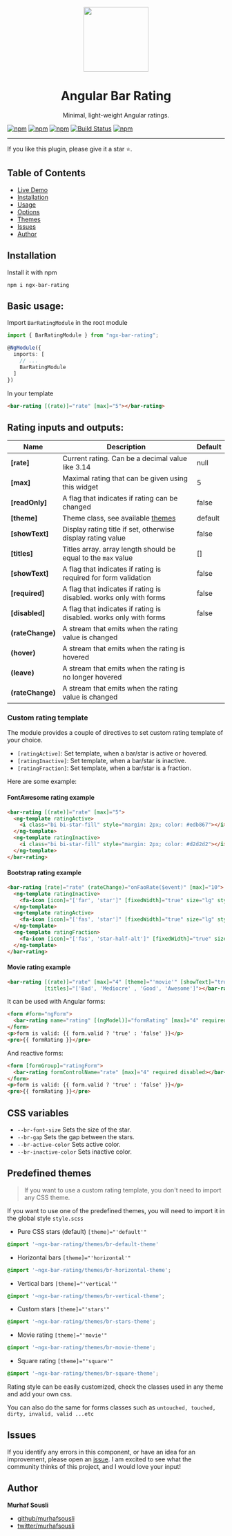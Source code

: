 <p align="center">
  <img height="150px" width="150px" style="text-align: center;" src="https://cdn.rawgit.com/MurhafSousli/ngx-bar-rating/af32c04d/assets/logo.svg">
  <h1 align="center">Angular Bar Rating</h1>
  <p align="center">Minimal, light-weight Angular ratings.</p>
</p>

[![npm](https://img.shields.io/badge/demo-online-ed1c46.svg)](https://murhafsousli.github.io/ngx-bar-rating)
[![npm](https://img.shields.io/badge/stackblitz-online-orange.svg)](https://stackblitz.com/edit/ngx-bar-rating)
[![npm](https://img.shields.io/npm/v/ngx-bar-rating.svg)](https://www.npmjs.com/package/ngx-bar-rating)
[![Build Status](https://travis-ci.org/MurhafSousli/ngx-bar-rating.svg)](https://travis-ci.org/MurhafSousli/ngx-bar-rating)
[![npm](https://img.shields.io/npm/l/express.svg?maxAge=2592000)](/LICENSE)

___

If you like this plugin, please give it a star ⭐.

## Table of Contents

- [Live Demo](https://MurhafSousli.github.io/ngx-bar-rating)
- [Installation](#installation)
- [Usage](#usage)
- [Options](#options)
- [Themes](#themes)
- [Issues](#issues)
- [Author](#author)

<a name="installation"/>

## Installation

Install it with npm

`npm i ngx-bar-rating`


<a name="usage"/>

## Basic usage:

Import `BarRatingModule` in the root module

```ts
import { BarRatingModule } from "ngx-bar-rating";

@NgModule({
  imports: [
    // ...
    BarRatingModule
  ]
})
```

In your template

```html
<bar-rating [(rate)]="rate" [max]="5"></bar-rating>
```

<a name="options"/>

## Rating inputs and outputs:

| Name             | Description                                                        | Default |
|------------------|--------------------------------------------------------------------|---------|
| **[rate]**       | Current rating. Can be a decimal value like 3.14                   | null    |
| **[max]**        | Maximal rating that can be given using this widget                 | 5       |
| **[readOnly]**   | A flag that indicates if rating can be changed                     | false   |
| **[theme]**      | Theme class, see available [themes](#themes)                       | default |
| **[showText]**   | Display rating title if set, otherwise display rating value        | false   |
| **[titles]**     | Titles array. array length should be equal to the `max` value      | []      |
| **[showText]**   | A flag that indicates if rating is required for form validation    | false   |
| **[required]**   | A flag that indicates if rating is disabled. works only with forms | false   |
| **[disabled]**   | A flag that indicates if rating is disabled. works only with forms | false   |
| **(rateChange)** | A stream that emits when the rating value is changed               |         |
| **(hover)**      | A stream that emits when the rating is hovered                     |         |
| **(leave)**      | A stream that emits when the rating is no longer hovered           |         |
| **(rateChange)** | A stream that emits when the rating value is changed               |         |

### Custom rating template

The module provides a couple of directives to set custom rating template of your choice.

- `[ratingActive]`: Set template, when a bar/star is active or hovered.
- `[ratingInactive]`: Set template, when a bar/star is inactive.
- `[ratingFraction]`: Set template, when a bar/star is a fraction.

Here are some example:

#### FontAwesome rating example

```html
<bar-rating [(rate)]="rate" [max]="5">
  <ng-template ratingActive>
    <i class="bi bi-star-fill" style="margin: 2px; color: #edb867"></i>
  </ng-template>
  <ng-template ratingInactive>
    <i class="bi bi-star-fill" style="margin: 2px; color: #d2d2d2"></i>
  </ng-template>
</bar-rating>
```

#### Bootstrap rating example

```html
<bar-rating [rate]="rate" (rateChange)="onFaoRate($event)" [max]="10">
  <ng-template ratingInactive>
    <fa-icon [icon]="['far', 'star']" [fixedWidth]="true" size="lg" style="color: #d2d2d2"></fa-icon>
  </ng-template>
  <ng-template ratingActive>
    <fa-icon [icon]="['fas', 'star']" [fixedWidth]="true" size="lg" style="color: #50e3c2"></fa-icon>
  </ng-template>
  <ng-template ratingFraction>
    <fa-icon [icon]="['fas', 'star-half-alt']" [fixedWidth]="true" size="lg" style="color: #50e3c2"></fa-icon>
  </ng-template>
</bar-rating>
```

#### Movie rating example

```html
<bar-rating [(rate)]="rate" [max]="4" [theme]="'movie'" [showText]="true"
            [titles]="['Bad', 'Mediocre' , 'Good', 'Awesome']"></bar-rating>
```

It can be used with Angular forms:

```html
<form #form="ngForm">
  <bar-rating name="rating" [(ngModel)]="formRating" [max]="4" required disabled></bar-rating>
</form>
<p>form is valid: {{ form.valid ? 'true' : 'false' }}</p>
<pre>{{ formRating }}</pre>
```

And reactive forms:

```html
<form [formGroup]="ratingForm">
  <bar-rating formControlName="rate" [max]="4" required disabled></bar-rating>
</form>
<p>form is valid: {{ form.valid ? 'true' : 'false' }}</p>
<pre>{{ formRating }}</pre>
```

## CSS variables

- `--br-font-size` Sets the size of the star.
- `--br-gap` Sets the gap between the stars.
- `--br-active-color` Sets active color.
- `--br-inactive-color` Sets inactive color.

<a name="themes"/>

## Predefined themes

> If you want to use a custom rating template, you don't need to import any CSS theme.

If you want to use one of the predefined themes, you will need to import it in the global style `style.scss`

- Pure CSS stars (default) `[theme]="'default'"`

```css
@import '~ngx-bar-rating/themes/br-default-theme'
```

- Horizontal bars `[theme]="'horizontal'"`

```css
@import '~ngx-bar-rating/themes/br-horizontal-theme';
```

- Vertical bars `[theme]="'vertical'"`

```css
@import '~ngx-bar-rating/themes/br-vertical-theme';
```

- Custom stars `[theme]="'stars'"`

```css
@import '~ngx-bar-rating/themes/br-stars-theme';
```

- Movie rating `[theme]="'movie'"`

```css
@import '~ngx-bar-rating/themes/br-movie-theme';
```

- Square rating `[theme]="'square'"`

```css
@import '~ngx-bar-rating/themes/br-square-theme';
```

Rating style can be easily customized, check the classes used in any theme and add your own css.

You can also do the same for forms classes such as `untouched, touched, dirty, invalid, valid ...etc`

## Issues

If you identify any errors in this component, or have an idea for an improvement, please open
an [issue](https://github.com/MurhafSousli/ngx-bar-rating/issues). I am excited to see what the community thinks of this
project, and I would love your input!

## Author

**Murhaf Sousli**

- [github/murhafsousli](https://github.com/MurhafSousli)
- [twitter/murhafsousli](https://twitter.com/MurhafSousli)

